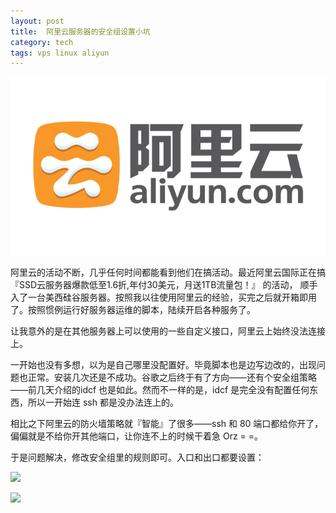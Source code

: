 ```yaml
---
layout: post
title:  阿里云服务器的安全组设置小坑
category: tech
tags: vps linux aliyun
---
```

![](/assets/img/aliyun.jpg)

阿里云的活动不断，几乎任何时间都能看到他们在搞活动。最近阿里云国际正在搞『SSD云服务器爆款低至1.6折,年付30美元，月送1TB流量包！』 的活动，
顺手入了一台美西硅谷服务器。按照我以往使用阿里云的经验，买完之后就开箱即用了。按照惯例运行好服务器运维的脚本，陆续开启各种服务了。

让我意外的是在其他服务器上可以使用的一些自定义接口，阿里云上始终没法连接上。

一开始也没有多想，以为是自己哪里没配置好。毕竟脚本也是边写边改的，出现问题也正常。安装几次还是不成功。谷歌之后终于有了方向——还有个安全组策略
——前几天介绍的idcf 也是如此。然而不一样的是，idcf 是完全没有配置任何东西，所以一开始连 ssh 都是没办法连上的。

相比之下阿里云的防火墙策略就『智能』了很多——ssh 和 80 端口都给你开了，偏偏就是不给你开其他端口，让你连不上的时候干着急 Orz = =。

于是问题解决，修改安全组里的规则即可。入口和出口都要设置：

![](https://cdn.kelu.org/blog/2017/06/6.20.28.png)

![](https://cdn.kelu.org/blog/2017/06/6.20.40.png)
